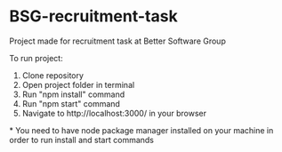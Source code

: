 # BSG-recruitment-task
Project made for recruitment task at Better Software Group

To run project:
1.  Clone repository
2.  Open project folder in terminal
3. Run "npm install" command
4. Run "npm start" command
5. Navigate to http://localhost:3000/ in your browser

\* You need to have node package manager installed on your machine in order to run install and start commands
